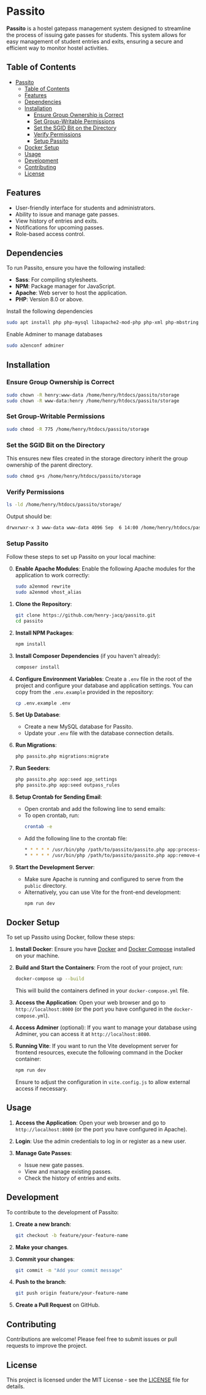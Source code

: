 # Passito

**Passito** is a hostel gatepass management system designed to streamline the process of issuing gate passes for students. This system allows for easy management of student entries and exits, ensuring a secure and efficient way to monitor hostel activities.

## Table of Contents

- [Passito](#passito)
  - [Table of Contents](#table-of-contents)
  - [Features](#features)
  - [Dependencies](#dependencies)
  - [Installation](#installation)
    - [Ensure Group Ownership is Correct](#ensure-group-ownership-is-correct)
    - [Set Group-Writable Permissions](#set-group-writable-permissions)
    - [Set the SGID Bit on the Directory](#set-the-sgid-bit-on-the-directory)
    - [Verify Permissions](#verify-permissions)
    - [Setup Passito](#setup-passito)
  - [Docker Setup](#docker-setup)
  - [Usage](#usage)
  - [Development](#development)
  - [Contributing](#contributing)
  - [License](#license)

## Features

- User-friendly interface for students and administrators.
- Ability to issue and manage gate passes.
- View history of entries and exits.
- Notifications for upcoming passes.
- Role-based access control.

## Dependencies

To run Passito, ensure you have the following installed:

- **Sass**: For compiling stylesheets.
- **NPM**: Package manager for JavaScript.
- **Apache**: Web server to host the application.
- **PHP**: Version 8.0 or above.

Install the following dependencies
```bash
sudo apt install php php-mysql libapache2-mod-php php-xml php-mbstring php-gd php-mysql composer npm nodejs adminer
```

Enable Adminer to manage databases
```bash
sudo a2enconf adminer
```

## Installation

### Ensure Group Ownership is Correct

```bash
sudo chown -R henry:www-data /home/henry/htdocs/passito/storage
sudo chown -R www-data:henry /home/henry/htdocs/passito/storage
```

### Set Group-Writable Permissions

```bash
sudo chmod -R 775 /home/henry/htdocs/passito/storage
```

### Set the SGID Bit on the Directory

This ensures new files created in the storage directory inherit the group ownership of the parent directory.

```bash
sudo chmod g+s /home/henry/htdocs/passito/storage
```

### Verify Permissions

```bash
ls -ld /home/henry/htdocs/passito/storage/
```

Output should be:

```bash
drwxrwxr-x 3 www-data www-data 4096 Sep  6 14:00 /home/henry/htdocs/passito/storage/
```


### Setup Passito

Follow these steps to set up Passito on your local machine:

0. **Enable Apache Modules**:
   Enable the following Apache modules for the application to work correctly:
   ```bash
   sudo a2enmod rewrite
   sudo a2enmod vhost_alias
   ```

1. **Clone the Repository**:
   ```bash
   git clone https://github.com/henry-jacq/passito.git
   cd passito
   ```

2. **Install NPM Packages**:
   ```bash
   npm install
   ```

3. **Install Composer Dependencies** (if you haven't already):
   ```bash
   composer install
   ```

4. **Configure Environment Variables**:
   Create a `.env` file in the root of the project and configure your database and application settings. You can copy from the `.env.example` provided in the repository:
   ```bash
   cp .env.example .env
   ```

5. **Set Up Database**:
   - Create a new MySQL database for Passito.
   - Update your `.env` file with the database connection details.

6. **Run Migrations**:
   ```bash
   php passito.php migrations:migrate
   ```

7. **Run Seeders**:
   ```bash
   php passito.php app:seed app_settings
   php passito.php app:seed outpass_rules
   ```
   
8. **Setup Crontab for Sending Email**:
   - Open crontab and add the following line to send emails:
   - To open crontab, run:
     ```bash
     crontab -e
     ```
   - Add the following line to the crontab file:
      ```bash
      * * * * * /usr/bin/php /path/to/passito/passito.php app:process-email-queue
      * * * * * /usr/bin/php /path/to/passito/passito.php app:remove-expired-outpass
      ```

9. **Start the Development Server**:
   - Make sure Apache is running and configured to serve from the `public` directory.
   - Alternatively, you can use Vite for the front-end development:
     ```bash
     npm run dev
     ```

## Docker Setup

To set up Passito using Docker, follow these steps:

1. **Install Docker**: Ensure you have [Docker](https://www.docker.com/get-started) and [Docker Compose](https://docs.docker.com/compose/install/) installed on your machine.

2. **Build and Start the Containers**:
   From the root of your project, run:
   ```bash
   docker-compose up --build
   ```
   This will build the containers defined in your `docker-compose.yml` file.

3. **Access the Application**:
   Open your web browser and go to `http://localhost:8000` (or the port you have configured in the `docker-compose.yml`).

4. **Access Adminer** (optional):
   If you want to manage your database using Adminer, you can access it at `http://localhost:8080`.

5. **Running Vite**:
   If you want to run the Vite development server for frontend resources, execute the following command in the Docker container:
   ```bash
   npm run dev
   ```
   Ensure to adjust the configuration in `vite.config.js` to allow external access if necessary.

## Usage

1. **Access the Application**:
   Open your web browser and go to `http://localhost:8000` (or the port you have configured in Apache).

2. **Login**:
   Use the admin credentials to log in or register as a new user.

3. **Manage Gate Passes**:
   - Issue new gate passes.
   - View and manage existing passes.
   - Check the history of entries and exits.

## Development

To contribute to the development of Passito:

1. **Create a new branch**:
   ```bash
   git checkout -b feature/your-feature-name
   ```

2. **Make your changes**.

3. **Commit your changes**:
   ```bash
   git commit -m "Add your commit message"
   ```

4. **Push to the branch**:
   ```bash
   git push origin feature/your-feature-name
   ```

5. **Create a Pull Request** on GitHub.

## Contributing

Contributions are welcome! Please feel free to submit issues or pull requests to improve the project.

## License

This project is licensed under the MIT License - see the [LICENSE](LICENSE) file for details.
